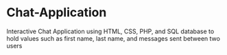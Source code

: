 # Chat-Application
Interactive Chat Application using HTML, CSS, PHP, and SQL database to hold values such as first name, last name, and messages sent between two users
